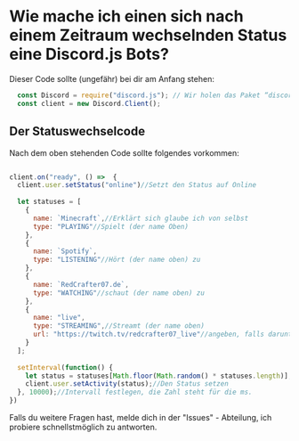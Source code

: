 # Wie mache ich einen sich nach einem Zeitraum wechselnden Status eine Discord.js Bots?

Dieser Code sollte (ungefähr) bei dir am Anfang stehen:

```javascript
  const Discord = require("discord.js"); // Wir holen das Paket “discord.js”
  const client = new Discord.Client();
```

## Der Statuswechselcode

Nach dem oben stehenden Code sollte folgendes vorkommen:

```javascript

client.on("ready", () =>  {
  client.user.setStatus("online")//Setzt den Status auf Online
  
  let statuses = [
    {
      name: `Minecraft`,//Erklärt sich glaube ich von selbst
      type: "PLAYING"//Spielt (der name Oben)
    },
    {
      name: `Spotify`,
      type: "LISTENING"//Hört (der name oben) zu
    },
    {
      name: `RedCrafter07.de`,
      type: "WATCHING"//schaut (der name oben) zu
    },
    {
      name: "live",
      type: "STREAMING",//Streamt (der name oben)
      url: "https://twitch.tv/redcrafter07_live"//angeben, falls darunter ein Knopf sein soll, der zur URL führt ; nur bei dem Streamt-Status verfügbar (!)   
    }   
  ];
  
  setInterval(function() {
    let status = statuses[Math.floor(Math.random() * statuses.length)];//Status zufällig auswählen
    client.user.setActivity(status);//Den Status setzen
  }, 10000);//Intervall festlegen, die Zahl steht für die ms.
})

```

Falls du weitere Fragen hast, melde dich in der "Issues" - Abteilung, ich probiere schnellstmöglich zu antworten. 
